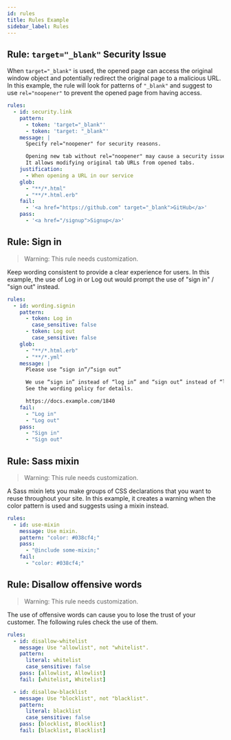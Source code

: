 ```yaml
---
id: rules
title: Rules Example
sidebar_label: Rules
---
```


## Rule: `target="_blank"` Security Issue

When `target="_blank"` is used, the opened page can access the original window object and potentially redirect the original page to a malicious URL. In this example, the rule will look for patterns of `"_blank"` and suggest to use `rel="noopener"` to prevent the opened page from having access.

```yaml
rules:
  - id: security.link
    pattern:
      - token: 'target="_blank"'
      - token: 'target: "_blank"'
    message: |
      Specify rel="noopener" for security reasons.

      Opening new tab without rel="noopener" may cause a security issue.
      It allows modifying original tab URLs from opened tabs.
    justification:
      - When opening a URL in our service
    glob:
      - "**/*.html"
      - "**/*.html.erb"
    fail:
      - '<a href="https://github.com" target="_blank">GitHub</a>'
    pass:
      - '<a href="/signup">Signup</a>'
```

## Rule: Sign in

> Warning: This rule needs customization.

Keep wording consistent to provide a clear experience for users. In this example, the use of Log in or Log out would prompt the use of "sign in" / "sign out" instead.

```yaml
rules:
  - id: wording.signin
    pattern:
      - token: Log in
        case_sensitive: false
      - token: Log out
        case_sensitive: false
    glob:
      - "**/*.html.erb"
      - "**/*.yml"
    message: |
      Please use “sign in”/“sign out”

      We use “sign in” instead of “log in” and “sign out” instead of “log out”.
      See the wording policy for details.

      https://docs.example.com/1840
    fail:
      - "Log in"
      - "Log out"
    pass:
      - "Sign in"
      - "Sign out"
```

## Rule: Sass mixin

> Warning: This rule needs customization.

A Sass mixin lets you make groups of CSS declarations that you want to reuse throughout your site. In this example, it creates a warning when the color pattern is used and suggests using a mixin instead.

```yaml
rules:
  - id: use-mixin
    message: Use mixin.
    pattern: "color: #038cf4;"
    pass:
      - "@include some-mixin;"
    fail:
      - "color: #038cf4;"
```

## Rule: Disallow offensive words

> Warning: This rule needs customization.

The use of offensive words can cause you to lose the trust of your customer. The following rules check the use of them.

```yaml
rules:
  - id: disallow-whitelist
    message: Use "allowlist", not "whitelist".
    pattern:
      literal: whitelist
      case_sensitive: false
    pass: [allowlist, Allowlist]
    fail: [whitelist, Whitelist]

  - id: disallow-blacklist
    message: Use "blocklist", not "blacklist".
    pattern:
      literal: blacklist
      case_sensitive: false
    pass: [blocklist, Blocklist]
    fail: [blacklist, Blacklist]
```
